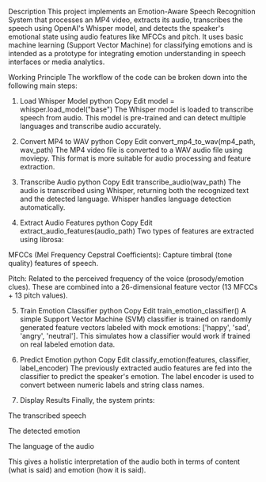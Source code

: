 Description
This project implements an Emotion-Aware Speech Recognition System that processes an MP4 video, extracts its audio, transcribes the speech using OpenAI's Whisper model, and detects the speaker's emotional state using audio features like MFCCs and pitch. It uses basic machine learning (Support Vector Machine) for classifying emotions and is intended as a prototype for integrating emotion understanding in speech interfaces or media analytics.

Working Principle
The workflow of the code can be broken down into the following main steps:

1. Load Whisper Model
python
Copy
Edit
model = whisper.load_model("base")
The Whisper model is loaded to transcribe speech from audio. This model is pre-trained and can detect multiple languages and transcribe audio accurately.

2. Convert MP4 to WAV
python
Copy
Edit
convert_mp4_to_wav(mp4_path, wav_path)
The MP4 video file is converted to a WAV audio file using moviepy. This format is more suitable for audio processing and feature extraction.

3. Transcribe Audio
python
Copy
Edit
transcribe_audio(wav_path)
The audio is transcribed using Whisper, returning both the recognized text and the detected language. Whisper handles language detection automatically.

4. Extract Audio Features
python
Copy
Edit
extract_audio_features(audio_path)
Two types of features are extracted using librosa:

MFCCs (Mel Frequency Cepstral Coefficients): Capture timbral (tone quality) features of speech.

Pitch: Related to the perceived frequency of the voice (prosody/emotion clues).
These are combined into a 26-dimensional feature vector (13 MFCCs + 13 pitch values).

5. Train Emotion Classifier
python
Copy
Edit
train_emotion_classifier()
A simple Support Vector Machine (SVM) classifier is trained on randomly generated feature vectors labeled with mock emotions: ['happy', 'sad', 'angry', 'neutral']. This simulates how a classifier would work if trained on real labeled emotion data.

6. Predict Emotion
python
Copy
Edit
classify_emotion(features, classifier, label_encoder)
The previously extracted audio features are fed into the classifier to predict the speaker's emotion. The label encoder is used to convert between numeric labels and string class names.

7. Display Results
Finally, the system prints:

The transcribed speech

The detected emotion

The language of the audio

This gives a holistic interpretation of the audio both in terms of content (what is said) and emotion (how it is said).
